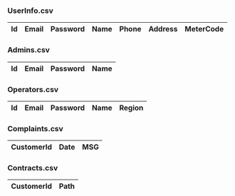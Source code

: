 
### UserInfo.csv

| Id  | Email | Password | Name | Phone | Address | MeterCode |
| --- | ----- | -------- | ---- | ----- | ------- | --------- |
### Admins.csv

| Id  | Email | Password | Name |
| --- | ----- | -------- | ---- |
### Operators.csv

| Id  | Email | Password | Name | Region |
| --- | ----- | -------- | ---- | ------ |

### Complaints.csv

| CustomerId | Date | MSG |
| ---------- | ---- | --- |
### Contracts.csv

| CustomerId | Path |
| ---------- | ---- |
